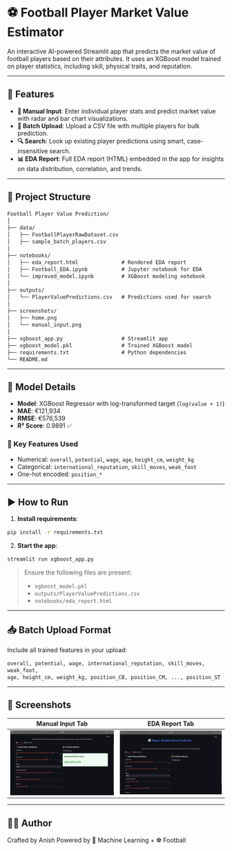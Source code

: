 # ⚽ Football Player Market Value Estimator

An interactive AI-powered Streamlit app that predicts the market value of football players based on their attributes. It uses an XGBoost model trained on player statistics, including skill, physical traits, and reputation.

---

## 🚀 Features

- **🔢 Manual Input**: Enter individual player stats and predict market value with radar and bar chart visualizations.
- **📁 Batch Upload**: Upload a CSV file with multiple players for bulk prediction.
- **🔍 Search**: Look up existing player predictions using smart, case-insensitive search.
- **📊 EDA Report**: Full EDA report (HTML) embedded in the app for insights on data distribution, correlation, and trends.

---

## 📂 Project Structure

```
Football Player Value Prediction/
│
├── data/
│   ├── FootballPlayerRawDataset.csv
│   ├── sample_batch_players.csv
│   
├── notebooks/
│   ├── eda_report.html              # Rendered EDA report
│   ├── Football_EDA.ipynb           # Jupyter notebook for EDA
│   └── improved_model.ipynb         # XGBoost modeling notebook
│
├── outputs/
│   └── PlayerValuePredictions.csv   # Predictions used for search
│
├── screenshots/
│   ├── home.png
│   └── manual_input.png
│
├── xgboost_app.py                   # Streamlit app
├── xgboost_model.pkl                # Trained XGBoost model
├── requirements.txt                 # Python dependencies
└── README.md
```

---

## 🧠 Model Details

- **Model**: XGBoost Regressor with log-transformed target (`log(value + 1)`)
- **MAE**: €121,934  
- **RMSE**: €576,539  
- **R² Score**: 0.9891 ✅

### 🔑 Key Features Used
- Numerical: `overall`, `potential`, `wage`, `age`, `height_cm`, `weight_kg`
- Categorical: `international_reputation`, `skill_moves`, `weak_foot`
- One-hot encoded: `position_*`

---

## ▶️ How to Run

1. **Install requirements**:
```bash
pip install -r requirements.txt
```

2. **Start the app**:
```bash
streamlit run xgboost_app.py
```

> Ensure the following files are present:  
> - `xgboost_model.pkl`  
> - `outputs/PlayerValuePredictions.csv`  
> - `notebooks/eda_report.html`

---

## 📥 Batch Upload Format

Include all trained features in your upload:

```csv
overall, potential, wage, international_reputation, skill_moves, weak_foot,
age, height_cm, weight_kg, position_CB, position_CM, ..., position_ST
```

---

## 📸 Screenshots

| Manual Input Tab | EDA Report Tab |
|------------------|----------------|
| ![manual](screenshots/manual_input.png) | ![eda](screenshots/home.png) |

---

## 🙋‍♂️ Author

Crafted by Anish 
Powered by 🧠 Machine Learning + ⚽ Football